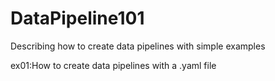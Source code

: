 # DataPipeline101

Describing how to create data pipelines with simple examples

ex01:How to create data pipelines with a .yaml file

